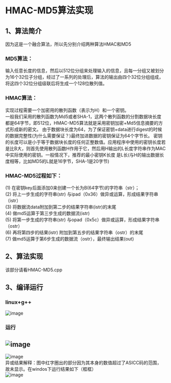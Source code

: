# HMAC-MD5算法实现      

## 1、算法简介   
  因为这是一个融合算法，所以先分别介绍两种算法HMAC和MD5
### MD5算法：      
  输入任意长度的信息，然后以512位分组来处理输入的信息，且每一分组又被划分为16个32位子分组，经过了一系列的处理后，算法的输出由四个32位分组组成，将这四个32位分组级联后将生成一个128位散列值。

### HMAC算法：      
  实现过程需要一个加密用的散列函数（表示为H）和一个密钥。       
  一般我们采用的散列函数为Md5或者SHA-1，这两个散列函数的分割数据块长度都是64字节，即512位，HMAC-MD5算法就是采用密钥加密+Md5信息摘要的方式形成新的密文。
  由于数据块长度为64，为了保证密钥+data进行digest的时候的数据完整性(为什么需要保证？)最终加进数据的密钥保证为64个字节长。
  密钥的长度可以是小于等于数据块长度的任何正整数值。应用程序中使用的密钥长度若是比B大，则首先使用散列函数H作用于它，然后用H输出的L长度字符串作为MAC中实际使用的密钥。一般情况下，推荐的最小密钥K长度 是L长(与H的输出数据长度相等，比如MD5的L就是16字节，SHA-1是20字节)

### HMAC-MD5过程如下：         
(1) 在密钥key后面添加0来创建一个长为B(64字节)的字符串（str）；       
(2) 将上一步生成的字符串(str) 与ipad（0x36）做异或运算，形成结果字符串（istr）           
(3) 将数据流data附加到第二步的结果字符串(istr)的末尾          
(4) 做md5运算于第三步生成的数据流(istr)         
(5) 将第一步生成的字符串(str) 与opad（0x5c）做异或运算，形成结果字符串（ostr）          
(6) 再将第四步的结果(istr) 附加到第五步的结果字符串（ostr）的末尾         
(7) 做md5运算于第6步生成的数据流（ostr），最终输出结果(out)               
      
## 2、算法实现        
  该部分请看HMAC-MD5.cpp     
     
## 3、编译运行        
### linux+g++         
![image](https://user-images.githubusercontent.com/43472106/156555708-d5259b39-cb74-4682-b46e-f6a2fbea7399.png)         
### 运行            
![image](https://user-images.githubusercontent.com/43472106/156555784-831ee340-7c15-4911-8e96-11d6aed2f023.png)            
---------------------------------------------------------------------------------------------------------------            
![image](https://user-images.githubusercontent.com/43472106/156555924-a603432f-f63f-45b7-a4b2-b70c3e2ec940.png)              
异或结果解释：图中红字圈出的部分因为其本身的数值超过了ASICC码的范围，故未显示。在windos下运行结果如下（框框）              
![image](https://user-images.githubusercontent.com/43472106/156556142-4949a632-5f9b-4610-92d3-0043439f7eda.png)
